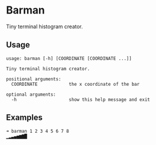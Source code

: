 # Barman

Tiny terminal histogram creator.

## Usage

```
usage: barman [-h] [COORDINATE [COORDINATE ...]]

Tiny terminal histogram creator.

positional arguments:
  COORDINATE            the x coordinate of the bar

optional arguments:
  -h                    show this help message and exit
```

## Examples

```
➜ barman 1 2 3 4 5 6 7 8
▁▂▃▄▅▆▇█
```
